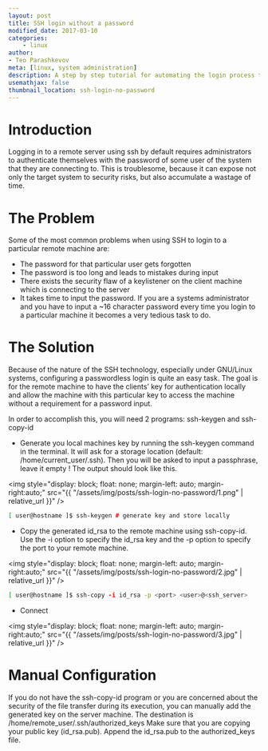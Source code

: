 ```yaml
---
layout: post
title: SSH login without a password
modified_date: 2017-03-10
categories: 
    - linux
author:
- Teo Parashkevov
meta: [linux, system administration]
description: A step by step tutorial for automating the login process to a remote machine using SSH.
usemathjax: false
thumbnail_location: ssh-login-no-password
---
```


# Introduction

Logging in to a remote server using ssh by default requires administrators to authenticate themselves with the password of some user of the system that they are connecting to. This is troublesome, because it can expose not only the target system to security risks, but also accumulate a wastage of time.


# The Problem

Some of the most common problems when using SSH to login to a particular remote machine are:

- The password for that particular user gets forgotten
- The password is too long and leads to mistakes during input
- There exists the security flaw of a keylistener on the client machine which is connecting to the server
- It takes time to input the password. If you are a systems administrator and you have to input a ~16 character password every time you login to a particular machine it becomes a very tedious task to do.

# The Solution

Because of the nature of the SSH technology, especially under GNU/Linux systems, configuring a passwordless login is quite an easy task. The goal is for the remote machine to have the clients’ key for authentication locally and allow the machine with this particular key to access the machine without a requirement for a password input.

In order to accomplish this, you will need 2 programs: ssh-keygen and ssh-copy-id

- Generate you local machines key by running the ssh-keygen command in the terminal. It will ask for a storage location (default: /home/current_user/.ssh). Then you will be asked to input a passphrase, leave it empty ! The output should look like this.

<img style="display: block; float: none; margin-left: auto; margin-right:auto;" src="{{ "/assets/img/posts/ssh-login-no-password/1.png" | relative_url }}" />

```bash
[ user@hostname ]$ ssh-keygen # generate key and store locally
```

- Copy the generated id_rsa to the remote machine using ssh-copy-id. Use the -i option to specify the id_rsa key and the -p option to specify the port to your remote machine.

<img style="display: block; float: none; margin-left: auto; margin-right:auto;" src="{{ "/assets/img/posts/ssh-login-no-password/2.jpg" | relative_url }}" />

```bash
[ user@hostname ]$ ssh-copy -i id_rsa -p <port> <user>@<ssh_server>
```

- Connect

<img style="display: block; float: none; margin-left: auto; margin-right:auto;" src="{{ "/assets/img/posts/ssh-login-no-password/3.jpg" | relative_url }}" />

# Manual Configuration

If you do not have the ssh-copy-id program or you are concerned about the security of the file transfer during its execution, you can manually add the generated key on the server machine. The destination is /home/remote_user/.ssh/authorized_keys Make sure that you are copying your public key (id_rsa.pub). Append the id_rsa.pub to the authorized_keys file.

